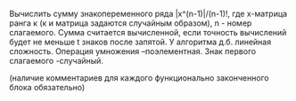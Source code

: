Вычислить сумму знакопеременного ряда |х^(n-1)|/(n-1)!, где х-матрица ранга к (к и матрица задаются случайным образом), n - номер слагаемого.
Сумма считается вычисленной, если точность вычислений будет не меньше t знаков после запятой. У алгоритма д.б. линейная сложность.
Операция умножения –поэлементная. Знак первого слагаемого -случайный.

(наличие комментариев для каждого функционально законченного блока обязательно)
